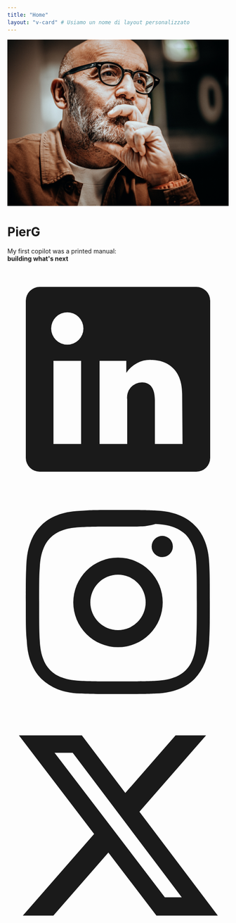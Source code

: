 ```yaml
---
title: "Home"
layout: "v-card" # Usiamo un nome di layout personalizzato
---
```

<div class="v-card">
    <img src="/img/profilo.jpg" alt="Una foto di Pierg" class="profile-picture">
    <h1>PierG</h1>
    <p>My first copilot was a printed manual:<br><strong>building what's next</strong></p>
    <div class="social-icons">
        <a href="https://www.linkedin.com/in/pierg" title="LinkedIn" target="_blank" rel="noopener noreferrer">
            <svg xmlns="http://www.w3.org/2000/svg" viewBox="0 0 24 24" fill="currentColor" role="img" aria-hidden="true"><path d="M20.5 2h-17A1.5 1.5 0 002 3.5v17A1.5 1.5 0 003.5 22h17a1.5 1.5 0 001.5-1.5v-17A1.5 1.5 0 0020.5 2zM8 19H5v-9h3zM6.5 8.25A1.75 1.75 0 118.25 6.5 1.75 1.75 0 016.5 8.25zM19 19h-3v-4.74c0-1.42-.6-1.93-1.38-1.93A1.62 1.62 0 0013 14.19V19h-3v-9h2.9v1.3a3.11 3.11 0 012.7-1.4c1.55 0 3.36.86 3.36 3.66z"></path></svg>
        </a>
        <a href="https://www.instagram.com/pierg" title="Instagram" target="_blank" rel="noopener noreferrer">
            <svg xmlns="http://www.w3.org/2000/svg" viewBox="0 0 24 24" fill="currentColor" role="img" aria-hidden="true"><path d="M12 2c2.72 0 3.05.01 4.12.06 1.06.05 1.79.22 2.42.46.65.25 1.23.58 1.77 1.13.55.54.88 1.12 1.13 1.77.24.63.41 1.36.46 2.42.05 1.07.06 1.4.06 4.12s-.01 3.05-.06 4.12c-.05 1.06-.22 1.79-.46 2.42a5.72 5.72 0 01-1.13 1.77c-.54.55-1.12.88-1.77 1.13-.63.24-1.36.41-2.42.46-1.07.05-1.4.06-4.12.06s-3.05-.01-4.12-.06c-1.06-.05-1.79-.22-2.42-.46a5.72 5.72 0 01-1.77-1.13c-.55-.54-.88-1.12-1.13-1.77-.24-.63-.41-1.36-.46-2.42C2.01 15.05 2 14.72 2 12s.01-3.05.06-4.12c.05-1.06.22-1.79.46-2.42.25-.65.58-1.23 1.13-1.77.54-.55 1.12-.88 1.77-1.13.63-.24 1.36-.41 2.42-.46C8.95 2.01 9.28 2 12 2zm0 1.8c-2.69 0-3.01.01-4.07.06-1.03.05-1.6.2-2.02.37-.5.18-.88.42-1.25.78-.37.37-.6.76-.78 1.25-.17.43-.32.99-.37 2.02C3.46 8.99 3.45 9.31 3.45 12s.01 3.01.06 4.07c.05 1.03.2 1.6.37 2.02.18.5.42.88.78 1.25.37.37.76.6 1.25.78.43.17.99.32 2.02.37 1.06.05 1.38.06 4.07.06s3.01-.01 4.07-.06c1.03-.05 1.6-.2 2.02-.37.5-.18.88-.42 1.25-.78.37-.37.6-.76.78-1.25.17-.43.32-.99.37-2.02.05-1.06.06-1.38.06-4.07s-.01-3.01-.06-4.07c-.05-1.03-.2-1.6-.37-2.02a3.87 3.87 0 00-.78-1.25 3.87 3.87 0 00-1.25-.78c-.43-.17-.99-.32-2.02-.37C15.01 3.81 14.69 3.8 12 3.8zm0 3.35A4.85 4.85 0 1012 16.85a4.85 4.85 0 000-9.7zM12 15a3 3 0 110-6 3 3 0 010 6zm4.8-7.9a1.15 1.15 0 100-2.3 1.15 1.15 0 000 2.3z"></path></svg>
        </a>
        <a href="https://twitter.com/pierg" title="Twitter/X" target="_blank" rel="noopener noreferrer">
            <svg xmlns="http://www.w3.org/2000/svg" viewBox="0 0 24 24" fill="currentColor" role="img" aria-hidden="true"><path d="M18.244 2.25h3.308l-7.227 8.26 8.502 11.24H16.17l-5.214-6.817L4.99 21.75H1.68l7.73-8.835L1.254 2.25H8.08l4.713 6.231zm-1.161 17.52h1.833L7.084 4.126H5.117z"></path></svg>
        </a>
    </div>
</div>